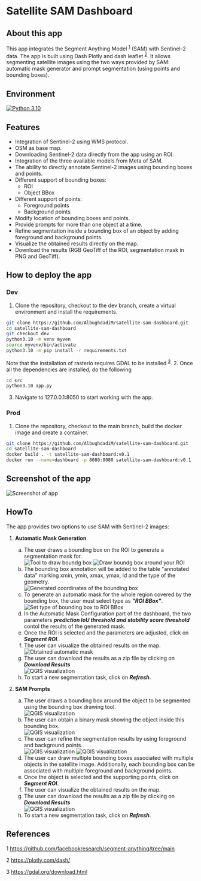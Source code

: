 # Satellite SAM Dashboard

## About this app

This app integrates the Segment Anything Model <sup>[1](#sam)</sup> (SAM) with Sentinel-2 data. The app is built using Dash Plotly and dash leaflet <sup>[2](#dash)</sup>. It allows segmenting satellite images using the two ways provided by SAM: automatic mask generator and prompt segmentation (using points and bounding boxes).

## Environment

[![Python 3.10](https://img.shields.io/badge/python-3.10-blue.svg)](https://www.python.org/downloads/release/python-310/)

## Features

- Integration of Sentinel-2 using WMS protocol.
- OSM as base map.
- Downloading Sentinel-2 data directly from the app using an ROI.
- Integration of the three available models from Meta of SAM.
- The ability to directly annotate Sentinel-2 images using bounding boxes and points.
- Different support of bounding boxes:
  - ROI
  - Object BBox
- Different support of points:
  - Foreground points
  - Background points
- Modify location of bounding boxes and points.
- Provide prompts for more than one object at a time.
- Refine segmentation inside a bounding box of an object by adding foreground and background points.
- Visualize the obtained results directly on the map.
- Download the results (RGB GeoTiff of the ROI, segmentation mask in PNG and GeoTiff).

## How to deploy the app

### Dev

1. Clone the repository, checkout to the dev branch, create a virtual environment and install the requirements.

```bash
git clone https://github.com/AlbughdadiM/satellite-sam-dashboard.git
cd satellite-sam-dashboard
git checkout dev
python3.10 -m venv myven
source myvenv/bin/activate
python3.10 -m pip install -r requirements.txt
```

Note that the installation of rasterio requires GDAL to be installed <sup>[3](#gdal)</sup>.
2. Once all the dependencies are installed, do the following

```bash
cd src
python3.10 app.py
```

3. Navigate to 127.0.0.1:8050 to start working with the app.

### Prod

1. Clone the repository, checkout to the main branch, build the docker image and create a container.

```bash
git clone https://github.com/AlbughdadiM/satellite-sam-dashboard.git
cd satellite-sam-dashboard
docker build . -t satellite-sam-dashboard:v0.1
docker run --name=dashboard -p 8080:8080 satellite-sam-dashboard:v0.1
```

## Screenshot of the app

![Screenshot of app](images/screenshot.png)

## HowTo

The app provides two options to use SAM with Sentinel-2 images:

1. **Automatic Mask Generation**

    <ol type="a">
    <li>The user draws a bounding box on the ROI to generate a segmentation mask for.</li>

    <img src="images/auto-1.png" alt="Tool to draw boundg box">

    <img src="images/auto-2.png" alt="Draw boundg box around your ROI">

    <li>The bounding box annotation will be added to the table "annotated data" marking xmin, ymin, xmax, ymax, id and the type of the geometry.</li>

    <img src="images/auto-3.png" alt="Generated coordinates of the bounding box">

    <li>To generate an automatic mask for the whole region covered by the bounding box, the user must select type as <b><i>"ROI BBox"</i></b>.</li>

    <img src="images/auto-4.png" alt="Set type of bounding box to ROI BBox">

    <li>In the Automatic Mask Configuration part of the dashboard, the two parameters <b> <i> prediction IoU threshold and stability score threshold </b></i> contol the results of the generated mask.</li>
    <li>Once the ROI is selected and the parameters are adjusted, click on <b><i>Segment ROI</b></i>. </li>
    <li>The user can visualize the obtained results on the map. </li>

    <img src="images/auto-5.png" alt="Obtained automatic mask">

    <li>The user can download the results as a zip file by clicking on <b><i>Download Results</b></i></li>

    <img src="images/auto-6.png" alt="QGIS visualization">

    <li>To start a new segmentation task, click on <b><i>Refresh</i></b>. </li>
    </ol>

2. **SAM Prompts**
    <ol type="a">
    <li>The user draws a bounding box around the object to be segmented using the bounding box drawing tool.</li>

    <img src="images/bbox-1.png" alt="QGIS visualization">

    <li>The user can obtain a binary mask showing the object inside this bounding box.</li>

    <img src="images/bbox-2.png" alt="QGIS visualization">

    <li>The user can refine the segmentation results by using foreground and background points.</li>

    <img src="images/bbox-points-1.png" alt="QGIS visualization">

    <img src="images/bbox-points-2.png" alt="QGIS visualization">

    <li>The user can draw multiple bounding boxes associated with multiple objects in the satellite image. Additionally, each bounding box can be associated with multiple foreground and background points.</li>

    <li>Once the object is selected and the supporting points, click on <b><i>Segment ROI</b></i>. </li>

    <li>The user can visualize the obtained results on the map. </li>

    <li>The user can download the results as a zip file by clicking on <b><i>Download Results</b></i></li>

    <img src="images/bbox-points-3.png" alt="QGIS visualization">

    <li>To start a new segmentation task, click on <b><i>Refresh</i></b>. </li>
  </ol>

## References

<a name="sam">1</a> <https://github.com/facebookresearch/segment-anything/tree/main>

<a name="dash">2</a> <https://plotly.com/dash/>

<a name="gdal">3</a> <https://gdal.org/download.html>

